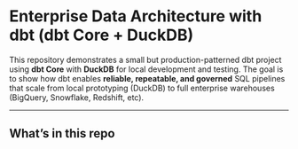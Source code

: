 # Enterprise Data Architecture with dbt (dbt Core + DuckDB)

This repository demonstrates a small but production-patterned dbt project using **dbt Core** with **DuckDB** for local development and testing. The goal is to show how dbt enables **reliable, repeatable, and governed** SQL pipelines that scale from local prototyping (DuckDB) to full enterprise warehouses (BigQuery, Snowflake, Redshift, etc).

---

## What’s in this repo

